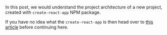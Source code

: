 In this post, we would understand the project architecture of a new project, created with `create-react-app` NPM package.

If you have no idea what the `create-react-app` is then head over to [this article](/reactjs/getting-started-with-react) before continuing here.


<!--stackedit_data:
eyJoaXN0b3J5IjpbLTEyNDg3MjE0NzcsNjUxNjkxMTAzLDIwMT
c1MzA4OTRdfQ==
-->